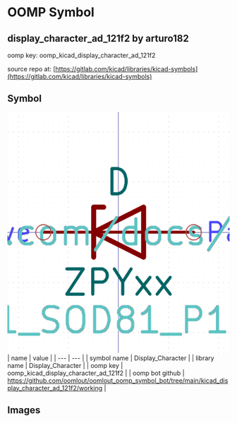 # OOMP Symbol  
## display_character_ad_121f2  by arturo182  
  
oomp key: oomp_kicad_display_character_ad_121f2  
  
source repo at: [https://gitlab.com/kicad/libraries/kicad-symbols](https://gitlab.com/kicad/libraries/kicad-symbols)  
## Symbol  
  
[![working.png](working_600.png)](working.png)  
| name | value | 
| --- | --- | 
| symbol name | Display_Character | 
| library name | Display_Character | 
| oomp key | oomp_kicad_display_character_ad_121f2 | 
| oomp bot github | https://github.com/oomlout/oomlout_oomp_symbol_bot/tree/main/kicad_display_character_ad_121f2/working | 
## Images  

